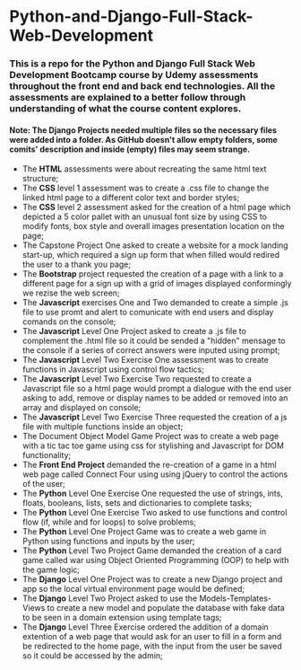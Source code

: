 # Python-and-Django-Full-Stack-Web-Development

### This is a repo for the Python and Django Full Stack Web Development Bootcamp course by Udemy assessments throughout the front end and back end technologies. All the assessments are explained to a better follow through understanding of what the course content explores.

#### Note: The Django Projects needed multiple files so the necessary files were added into a folder. As GitHub doesn't allow empty folders, some comits' description and inside (empty) files may seem strange.

* The __HTML__ assessments were about recreating the same html text structure;
* The __CSS__ level 1 assessment was to create a .css file to change the linked html page to a different color text and border styles;
* The __CSS__ level 2 assessment asked for the creation of a html page which depicted a 5 color pallet with an unusual font size by using CSS to modify fonts, box style and overall images presentation location on the page;
* The Capstone Project One asked to create a website for a mock landing start-up, which required a sign up form that when filled would redired the user to a thank you page;
* The __Bootstrap__ project requested the creation of a page with a link to a different page for a sign up with a grid of images displayed conformingly we rezise the web screen; 
* The __Javascript__ exercises One and Two demanded to create a simple .js file to use promt and alert to comunicate with end users and display comands on the console;
* The __Javascript__ Level One Project asked to create a .js file to complement the .html file so it could be sended a "hidden" mensage to the console if a series of correct answers were inputed using prompt;
* The __Javascript__ Level Two Exercise One assessment was to create functions in Javascript using control flow tactics;
* The __Javascript__ Level Two Exercise Two requested to create a Javascript file so a html page would prompt a dialogue with the end user asking to add, remove or display names to be added or removed into an array and displayed on console;
* The __Javascript__ Level Two Exercise Three requested the creation of a js file with multiple functions inside an object;
* The Document Object Model Game Project was to create a web page with a tic tac toe game using css for stylishing and Javascript for DOM functionality;
* The __Front End Project__ demanded the re-creation of a game in a html web page called Connect Four using using jQuery to control the actions of the user;
* The __Python__ Level One Exercise One requested the use of strings, ints, floats, booleans, lists, sets and dictionaries to complete tasks;
* The __Python__ Level One Exercise Two asked to use functions and control flow (if, while and for loops) to solve problems;
* The __Python__ Level One Project Game was to create a web game in Python using functions and inputs by the user;
* The __Python__ Level Two Project Game demanded the creation of a card game called war using Object Oriented Programming (OOP) to help with the game logic;
* The __Django__ Level One Project was to create a new Django project and app so the local virtual environment page would be defined;
* The __Django__ Level Two Project asked to use the Models-Templates-Views to create a new model and populate the database with fake data to be seen in a domain extension using template tags;
* The __Django__ Level Three Exercise ordered the addition of a domain extention of a web page that would ask for an user to fill in a form and be redirected to the home page, with the input from the user be saved so it could be accessed by the admin;
